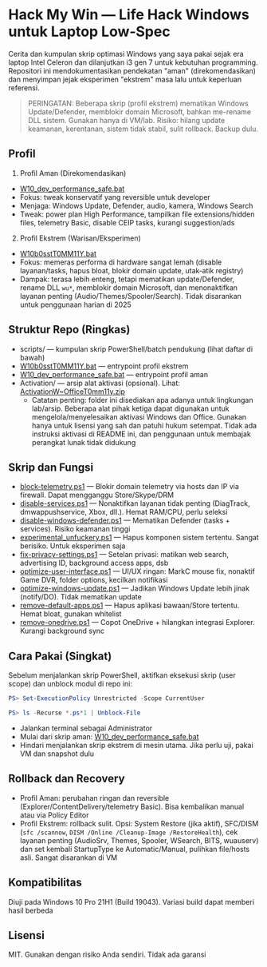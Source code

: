 # Hack My Win — Life Hack Windows untuk Laptop Low‑Spec

Cerita dan kumpulan skrip optimasi Windows yang saya pakai sejak era laptop Intel Celeron dan dilanjutkan i3 gen 7 untuk kebutuhan programming. Repositori ini mendokumentasikan pendekatan "aman" (direkomendasikan) dan menyimpan jejak eksperimen "ekstrem" masa lalu untuk keperluan referensi.

> PERINGATAN: Beberapa skrip (profil ekstrem) mematikan Windows Update/Defender, memblokir domain Microsoft, bahkan me-rename DLL sistem. Gunakan hanya di VM/lab. Risiko: hilang update keamanan, kerentanan, sistem tidak stabil, sulit rollback. Backup dulu.

## Profil

1. Profil Aman (Direkomendasikan)

- [W10_dev_performance_safe.bat](file:///c:/Hack~MyWin/scripts/W10_dev_performance_safe.bat)
- Fokus: tweak konservatif yang reversible untuk developer
- Menjaga: Windows Update, Defender, audio, kamera, Windows Search
- Tweak: power plan High Performance, tampilkan file extensions/hidden files, telemetry Basic, disable CEIP tasks, kurangi suggestion/ads

2. Profil Ekstrem (Warisan/Eksperimen)

- [W10b0sstT0MM11Y.bat](file:///c:/Hack~MyWin/W10b0sstT0MM11Y.bat)
- Fokus: memeras performa di hardware sangat lemah (disable layanan/tasks, hapus bloat, blokir domain update, utak‑atik registry)
- Dampak: terasa lebih enteng, tetapi mematikan update/Defender, rename DLL `wu*`, memblokir domain Microsoft, dan menonaktifkan layanan penting (Audio/Themes/Spooler/Search). Tidak disarankan untuk penggunaan harian di 2025

## Struktur Repo (Ringkas)

- scripts/ — kumpulan skrip PowerShell/batch pendukung (lihat daftar di bawah)
- [W10b0sstT0MM11Y.bat](file:///c:/Hack~MyWin/W10b0sstT0MM11Y.bat) — entrypoint profil ekstrem
- [W10_dev_performance_safe.bat](file:///c:/Hack~MyWin/scripts/W10_dev_performance_safe.bat) — entrypoint profil aman
- Activation/ — arsip alat aktivasi (opsional). Lihat: [ActivationW~OfficeT0mm11y.zip](file:///c:/Hack~MyWin/Activation/ActivationW~OfficeT0mm11y.zip)
  - Catatan penting: folder ini disediakan apa adanya untuk lingkungan lab/arsip. Beberapa alat pihak ketiga dapat digunakan untuk mengelola/menyelesaikan aktivasi Windows dan Office. Gunakan hanya untuk lisensi yang sah dan patuhi hukum setempat. Tidak ada instruksi aktivasi di README ini, dan penggunaan untuk membajak perangkat lunak tidak didukung

## Skrip dan Fungsi

- [block-telemetry.ps1](file:///c:/Hack~MyWin/scripts/block-telemetry.ps1) — Blokir domain telemetry via hosts dan IP via firewall. Dapat mengganggu Store/Skype/DRM
- [disable-services.ps1](file:///c:/Hack~MyWin/scripts/disable-services.ps1) — Nonaktifkan layanan tidak penting (DiagTrack, dmwappushservice, Xbox, dll.). Hemat RAM/CPU, perlu seleksi
- [disable-windows-defender.ps1](file:///c:/Hack~MyWin/scripts/disable-windows-defender.ps1) — Mematikan Defender (tasks + services). Risiko keamanan tinggi
- [experimental_unfuckery.ps1](file:///c:/Hack~MyWin/scripts/experimental_unfuckery.ps1) — Hapus komponen sistem tertentu. Sangat berisiko. Untuk eksperimen saja
- [fix-privacy-settings.ps1](file:///c:/Hack~MyWin/scripts/fix-privacy-settings.ps1) — Setelan privasi: matikan web search, advertising ID, background access apps, dsb
- [optimize-user-interface.ps1](file:///c:/Hack~MyWin/scripts/optimize-user-interface.ps1) — UI/UX ringan: MarkC mouse fix, nonaktif Game DVR, folder options, kecilkan notifikasi
- [optimize-windows-update.ps1](file:///c:/Hack~MyWin/scripts/optimize-windows-update.ps1) — Jadikan Windows Update lebih jinak (notify/DO). Tidak mematikan update
- [remove-default-apps.ps1](file:///c:/Hack~MyWin/scripts/remove-default-apps.ps1) — Hapus aplikasi bawaan/Store tertentu. Hemat bloat, gunakan whitelist
- [remove-onedrive.ps1](file:///c:/Hack~MyWin/scripts/remove-onedrive.ps1) — Copot OneDrive + hilangkan integrasi Explorer. Kurangi background sync

## Cara Pakai (Singkat)

Sebelum menjalankan skrip PowerShell, aktifkan eksekusi skrip (user scope) dan unblock modul di repo ini:

```powershell
PS> Set-ExecutionPolicy Unrestricted -Scope CurrentUser
```

```powershell
PS> ls -Recurse *.ps*1 | Unblock-File
```

- Jalankan terminal sebagai Administrator
- Mulai dari skrip aman: [W10_dev_performance_safe.bat](file:///c:/Hack~MyWin/scripts/W10_dev_performance_safe.bat)
- Hindari menjalankan skrip ekstrem di mesin utama. Jika perlu uji, pakai VM dan snapshot dulu

## Rollback dan Recovery

- Profil Aman: perubahan ringan dan reversible (Explorer/ContentDelivery/telemetry Basic). Bisa kembalikan manual atau via Policy Editor
- Profil Ekstrem: rollback sulit. Opsi: System Restore (jika aktif), SFC/DISM (`sfc /scannow`, `DISM /Online /Cleanup-Image /RestoreHealth`), cek layanan penting (AudioSrv, Themes, Spooler, WSearch, BITS, wuauserv) dan set kembali StartupType ke Automatic/Manual, pulihkan file/hosts asli. Sangat disarankan di VM

## Kompatibilitas

Diuji pada Windows 10 Pro 21H1 (Build 19043). Variasi build dapat memberi hasil berbeda

## Lisensi

MIT. Gunakan dengan risiko Anda sendiri. Tidak ada garansi
